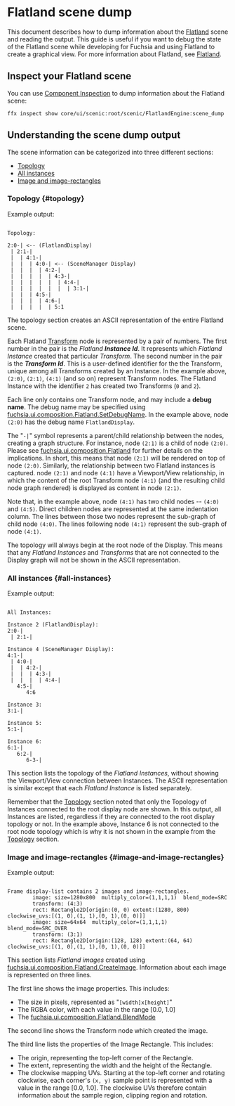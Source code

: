 # Flatland scene dump

This document describes how to dump information about the
[Flatland][glossary.flatland] scene and reading the output. This guide is useful
if you want to debug the state of the Flatland scene while developing for
Fuchsia and using Flatland to create a graphical view. For more information
about Flatland, see [Flatland][flatland-concepts].

## Inspect your Flatland scene

You can use
[Component Inspection](/development/diagnostics/inspect/README.md) to dump
information about the Flatland scene:

```posix-terminal
ffx inspect show core/ui/scenic:root/scenic/FlatlandEngine:scene_dump
```

## Understanding the scene dump output

The scene information can be categorized into three different sections:

-   [Topology](#topology)
-   [All instances](#all-instances)
-   [Image and image-rectangles](#image-and-image-rectangles)

### Topology {#topology}

Example output:

```none {:.devsite-disable-click-to-copy}

Topology:

2:0-| <-- (FlatlandDisplay)
 | 2:1-|
 |  | 4:1-|
 |  |  | 4:0-| <-- (SceneManager Display)
 |  |  |  | 4:2-|
 |  |  |  |  | 4:3-|
 |  |  |  |  |  | 4:4-|
 |  |  |  |  |  |  | 3:1-|
 |  |  | 4:5-|
 |  |  |  | 4:6-|
 |  |  |  |  | 5:1

```

The topology section creates an ASCII representation of the entire Flatland
scene.

Each Flatland [Transform][glossary.transform] node is represented by a pair of
numbers. The first number in the pair is the *Flatland **Instance Id***. It
represents which *Flatland Instance* created that particular *Transform*. The
second number in the pair is the ***Transform Id***. This is a user-defined
identifier for the the Transform, unique among all Transforms created by an
Instance. In the example above, `(2:0)`, `(2:1)`, `(4:1)` (and so on) represent
Transform nodes. The Flatland Instance with the identifier `2` has created two
Transforms (`0` and `2`).

Each line only contains one Transform node, and may include a **debug name**.
The debug name may be specified using
[fuchsia.ui.composition.Flatland.SetDebugName](/sdk/fidl/fuchsia.ui.composition/flatland.fidl).
In the example above, node `(2:0)` has the debug name `FlatlandDisplay`.

The "`-|`" symbol represents a parent/child relationship between the nodes,
creating a graph structure. For instance, node `(2:1)` is a child of node
`(2:0)`. Please see
[fuchsia.ui.composition.Flatland](/sdk/fidl/fuchsia.ui.composition/flatland.fidl)
for further details on the implications. In short, this means that node `(2:1)`
will be rendered on top of node `(2:0)`. Similarly, the relationship between two
Flatland instances is captured. node `(2:1)` and node `(4:1)` have a
Viewport/View relationship, in which the content of the root Transform node
`(4:1)` (and the resulting child node graph rendered) is displayed as content in
node `(2:1)`.

Note that, in the example above, node `(4:1)` has two child nodes -- `(4:0)` and
`(4:5)`. Direct children nodes are represented at the same indentation column.
The lines between those two nodes represent the sub-graph of child node `(4:0)`.
The lines following node `(4:1)` represent the sub-graph of node `(4:1)`.

The topology will always begin at the root node of the Display. This means that
any *Flatland Instances* and *Transforms* that are not connected to the Display
graph will not be shown in the ASCII representation.

### All instances {#all-instances}

Example output:

```none {:.devsite-disable-click-to-copy}

All Instances:

Instance 2 (FlatlandDisplay):
2:0-|
 | 2:1-|

Instance 4 (SceneManager Display):
4:1-|
 | 4:0-|
 |  | 4:2-|
 |  |  | 4:3-|
 |  |  |  | 4:4-|
   4:5-|
      4:6

Instance 3:
3:1-|

Instance 5:
5:1-|

Instance 6:
6:1-|
   6:2-|
      6-3-|

```

This section lists the topology of the *Flatland Instances*, without showing the
Viewport/View connection between Instances. The ASCII representation is similar
except that each *Flatland Instance* is listed separately.

Remember that the [Topology](#topology) section noted that only the Topology of
Instances connected to the root display node are shown. In this output, all
Instances are listed, regardless if they are connected to the root display
topology or not. In the example above, Instance 6 is not connected to the root
node topology which is why it is not shown in the example from the
[Topology](#topology) section.

### Image and image-rectangles {#image-and-image-rectangles}

Example output:

```none {:.devsite-disable-click-to-copy}

Frame display-list contains 2 images and image-rectangles.
        image: size=1280x800  multiply_color=(1,1,1,1)  blend_mode=SRC
        transform: (4:3)
        rect: Rectangle2D[origin:(0, 0) extent:(1280, 800) clockwise_uvs:[(1, 0),(1, 1),(0, 1),(0, 0)]]
        image: size=64x64  multiply_color=(1,1,1,1)  blend_mode=SRC_OVER
        transform: (3:1)
        rect: Rectangle2D[origin:(128, 128) extent:(64, 64) clockwise_uvs:[(1, 0),(1, 1),(0, 1),(0, 0)]]

```

This section lists *Flatland images* created using
[fuchsia.ui.composition.Flatland.CreateImage](/sdk/fidl/fuchsia.ui.composition/flatland.fidl).
Information about each image is represented on three lines.

The first line shows the image properties. This includes:

*   The size in pixels, represented as "`[width]x[height]`"
*   The RGBA color, with each value in the range [0.0, 1.0]
*   The
    [fuchsia.ui.composition.Flatland.BlendMode](/sdk/fidl/fuchsia.ui.composition/flatland.fidl)

The second line shows the Transform node which created the image.

The third line lists the properties of the Image Rectangle. This includes:

*   The origin, representing the top-left corner of the Rectangle.
*   The extent, representing the width and the height of the Rectangle.
*   The clockwise mapping UVs. Starting at the top-left corner and rotating
    clockwise, each corner's `(x, y)` sample point is represented with a value
    in the range [0.0, 1.0]. The clockwise UVs therefore contain information
    about the sample region, clipping region and rotation.

[flatland-concepts]: /concepts/ui/scenic/flatland/index.md
[glossary.flatland]: /glossary/README.md#flatland
[glossary.transform]: /glossary/README.md#transform
